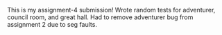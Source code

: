 This is my assignment-4 submission!
Wrote random tests for adventurer, council room, and great hall.
Had to remove adventurer bug from assignment 2 due to seg faults.
